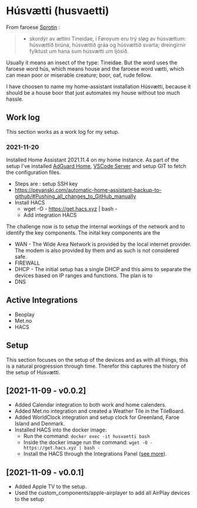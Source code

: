 # Húsvætti (husvaetti)
From faroese [Sprotin](https://sprotin.fo) :

> *  skordýr av ættini Tineidae, í Føroyum eru trý sløg av húsvættum: húsvættið brúna, húsvættið gráa og húsvættið 
     svarta; dreingirnir fylktust um hana sum húsvætti um ljósið.

Usually it means an insect of the type: Tineidae. But the word uses the faroese word hús, which means house and
the faroese word vætti, which can mean poor or miserable creature; boor, oaf, rude fellow. 

I have choosen to name my home-assistant installation Húsvætti, because it should be a house boor that just automates my
house without too much hassle.

## Work log
This section works as a work log for my setup.

### 2021-11-20
Installed Home Assistant 2021.11.4 on my home instance. As part of the setup I've installed [AdGuard Home](https://github.com/hassio-addons/addon-adguard-home),
[VSCode Server](https://github.com/hassio-addons/addon-vscode) and setup GIT to fetch the configuration files.

* Steps are : setup SSH key
* https://peyanski.com/automatic-home-assistant-backup-to-github/#Pushing_all_changes_to_GitHub_manually
* Install HACS
  * wget -O - https://get.hacs.xyz | bash -
  * Add integration HACS

The challenge now is to setup the internal workings of the network and to identify the key components. The inital key 
components are the 

* WAN - The Wide Area Network is provided by the local internet provider. The modem is also provided by them and as such 
  is not considered safe.
* FIREWALL
* DHCP - The initial setup has a single DHCP and this aims to separate the devices based on IP ranges and functions.
  The plan is to 
* DNS


## Active Integrations

- Beoplay
- Met.no
- HACS

## Setup
This section focuses on the setup of the devices and as with all things, this is a natural progression through
time. Therefor this captures the history of the setup of Húsvætti.

## [2021-11-09 - v0.0.2]

- Added Calendar integration to both work and home calenders.
- Added Met.no integration and created a Weather Tile in the TileBoard.
- Added WorldClock integration and setup clock for Greenland, Faroe Island and Denmark.
- Installed HACS into the docker image:
     - Run the command: ```docker exec -it husvaetti bash```
     - Inside the docker image run the command: ```wget -O - https://get.hacs.xyz | bash -```
     - Install the HACS through the Integrations Panel ([see more](https://hacs.xyz/)).

## [2021-11-09 - v0.0.1]

- Added Apple TV to the setup.
- Used the custom_components/apple-airplayer to add all AirPlay devices to the setup